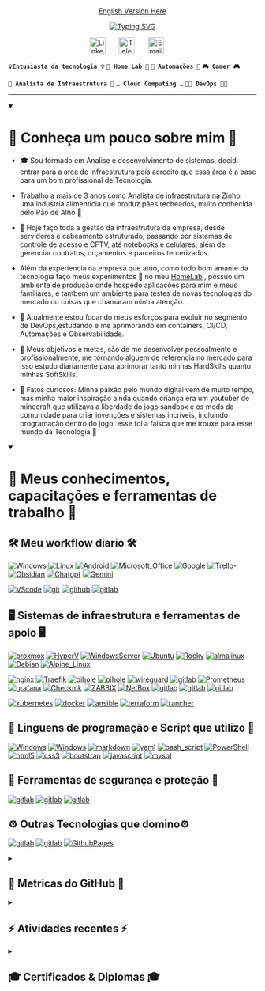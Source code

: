 #
<!--- Links para versões em outros idiomassss -->
<p align="center">
<a href="./docs/readme_en-US.md">English Version Here</a>
</p>

<!-- Escrita feita utilizando o projeto opensource https://readme-typing-svg.demolab.com/demo/ -->
<!--- Nome e empresa -->

<p align="center">
<a href="https://git.io/typing-svg"><img src="https://readme-typing-svg.demolab.com?font=Roboto&size=45&pause=20000&color=B1B1B1FF&background=AB49FF00&center=true&vCenter=true&width=700&lines=Guilherme+Dal+Picolo+Rodrigues;DP+Solu%C3%A7%C3%B5es+%26+Tecnologias" alt="Typing SVG" />
</a>
</p>

<!--- Midias Sociais-->
<!--- Sites usados para icones Flats:
  https://www.flaticon.com/
  https://fontawesome.com/
  https://cdn.icon-icons.com/
  https://icons8.com.br/icons/set/cdn
--->

<p align="center">
  <!--- <a href="https://instagram.com/guidprodrigues"><img width="32px" alt="Instagram" title="Instagram" src="https://cdn-icons-png.flaticon.com/128/174/174855.png"/></a>
  &#8287;&#8287;&#8287;&#8287;&#8287; --->
  <a href="https://www.linkedin.com/in/guidprodrigues/"><img width="32px" alt="LinkedIn" title="LinkedIn" src="https://cdn-icons-png.flaticon.com/128/145/145807.png"/></a>
  &#8287;&#8287;&#8287;&#8287;&#8287;
  <!--- <a href="https://discord.gg/dalpicolo" alt="Discord" title="Discord"><img width="32px" src="https://cdn-icons-png.flaticon.com/128/5968/5968968.png"/></a>
  &#8287;&#8287;&#8287;&#8287;&#8287; --->
  <a href="https://t.me/guidprodrigues"><img width="32px" alt="Telegram" title="Telegram" src="https://cdn-icons-png.flaticon.com/128/5968/5968804.png"></a>
  &#8287;&#8287;&#8287;&#8287;&#8287;
  <a href="mailto:guidprodrigues@outlook.com"><img width="32px" alt="Email" title="Email" src="https://cdn-icons-png.flaticon.com/128/9068/9068642.png"/></a>
  &#8287;&#8287;&#8287;&#8287;&#8287;
  <!--- <a href="https://www.reddit.com/user/Dal_Piccolo/"><img width="32px" alt="Reddit" title="Reddit" src="https://images.icon-icons.com/2389/PNG/96/reddit_logo_icon_144935.png"></a>
  &#8287;&#8287;&#8287;&#8287;&#8287;
  <a href="  "><img width="32px" alt="Linktree" title="Linktree" src="https://simpleicons.org/icons/linktree.svg"></a> --->
</p>

<!--- Tags de Interesses & Estudos -->

**`💡Entusiasta da tecnologia 💡`** **`🧪 Home Lab 🧪`** **`🤖 Automações 🤖`** **`🎮 Gamer 🎮`**

**`💼 Analista de Infraestrutura 💼`** **`☁️ Cloud Computing ☁️`** **` 👨‍💻 DevOps 👨‍💻 `**

---

<details open>
  <summary><h1>🌟 Conheça um pouco sobre mim 🌟</h1></summary>

<!--- Descrição breve sobre mim -->
- 🎓 Sou formado em Analise e desenvolvimento de sistemas, decidi entrar para a area de Infraestrutura pois acredito que essa área é a base para um bom profissional de Tecnologia.
- Trabalho a mais de 3 anos como Analista de infraestrutura na Zinho, uma industria alimenticia que produz pães recheados, muito conhecida pelo Pão de Alho 🥖

- 💼 Hoje faço toda a gestão da infraestrutura da empresa, desde servidores e cabeamento estruturado, passando por sistemas de controle de acesso e CFTV, até notebooks e celulares, além de gerenciar contratos, orçamentos e parceiros tercerizados.

- Além da experiencia na empresa que atuo, como todo bom amante da tecnologia faço meus experimentos 🧪 no meu [HomeLab](https://github.com/guidprodrigues/homeLab) , possuo um ambiente de produção onde hospedo aplicações para mim e meus familiares, e tambem um ambiente para testes de novas tecnologias do mercado ou coisas que chamaram minha atenção.

- 🚩 Atualmente estou focando meus esforços para evoluir no segmento de DevOps,estudando e me aprimorando em containers, CI/CD, Automações e  Observabilidade.

- 🎯 Meus objetivos e metas, são de me desenvolver pessoalmente e profissionalmente, me tornando alguem de referencia no mercado para isso estudo diariamente para aprimorar tanto minhas HardSkills quanto minhas SoftSkills.

- 👀 Fatos curiosos: Minha paixão pelo mundo digital vem de muito tempo, mas minha maior inspiração ainda quando criança era um youtuber de minecraft que utilizava a liberdade do jogo sandbox e os mods da comunidade para criar invenções e sistemas incriveis, incluindo programação dentro do jogo, esse foi a faisca que me trouxe para esse mundo da Tecnologia 🤖

</details>

<details open>
  <summary><h1>💼 Meus conhecimentos, capacitações e ferramentas de trabalho 💼</h1></summary>
  <!-- Badges feitos utilizando o site https://shields.io/badges e utilizando logos e cores do https://simpleicons.org/?q=telegram -->
  <!-- Alguns exemplos prontos podem ser achados em https://github.com/Ileriayo/markdown-badges -->
  <h2> 🛠️ Meu workflow diario 🛠️ </h2>
  <p>
  <a href=""><img alt="Windows" src="https://img.shields.io/badge/Windows%2011-0078D6?&logo=windows&logoColor=white"></a>
  <a href=""><img alt="Linux" src="https://img.shields.io/badge/Linux%20OS-0078D6?&logo=windows&logoColor=white"></a>
  <a href=""><img alt="Android" src="https://img.shields.io/badge/Android%20-0078D6?&logo=windows&logoColor=white"></a>
  <a href=""><img alt="Microsoft_Office" src="https://img.shields.io/badge/Office%20365-D83B01?&logo=microsoft-office&logoColor=white"></a>
  <a href=""><img alt="Google" src="https://img.shields.io/badge/Google%20Workspace-D83B01?&logo=microsoft-office&logoColor=white"></a>
  <a href=""><img alt="Trello-" src="https://img.shields.io/badge/Trello-%23026AA7.svg?&logo=Trello&logoColor=white"></a>
  <a href=""><img alt="Obsidian" src="https://img.shields.io/badge/Obsidian-%23483699.svg?&logo=obsidian&logoColor=white"></a>
  <a href=""><img alt="Chatgpt" src="https://img.shields.io/badge/Chat%20GPT-0078D6?&logo=windows&logoColor=white"></a>
  <a href=""><img alt="Gemini" src="https://img.shields.io/badge/Gemini-0078D6?&logo=windows&logoColor=white"></a>
  
  <a href=""><img alt="VScode" src="https://img.shields.io/badge/Visual%20Studio%20Code-0078d7.svg?&logo=visual-studio-code&logoColor=white"></a>
  <a href=""><img alt="git" src="https://img.shields.io/badge/git-%23F05033.svg?&logo=git&logoColor=white"></a>
  <a href=""><img alt="github" src="https://img.shields.io/badge/github-%23121011.svg?&logo=github&logoColor=white"></a>
  <a href=""><img alt="gitlab" src="https://img.shields.io/badge/gitlab-%23181717.svg?&logo=gitlab&logoColor=white"></a>
  </p>

  <h2> 🖥️ Sistemas de infraestrutura e ferramentas de apoio 🖥️ </h2>
  <p>
  <a href=""><img alt="proxmox" src="https://img.shields.io/badge/proxmox-proxmox?&logo=proxmox&logoColor=%23E57000&labelColor=%232b2a33&color=%232b2a33"></a>
  <a href=""><img alt="HyperV" src="https://img.shields.io/badge/Hyper%20V-0078D6?&logo=windows&logoColor=white"></a>
  <a href=""><img alt="WindowsServer" src="https://img.shields.io/badge/Windows%20Server-0078D6?&logo=windows&logoColor=white"></a>
  <a href=""><img alt="Ubuntu" src="https://img.shields.io/badge/Ubuntu-E95420?&logo=ubuntu&logoColor=white"></a>
  <a href=""><img alt="Rocky" src="https://img.shields.io/badge/-Rocky%20Linux-%2310B981?&logo=rockylinux&logoColor=white"></a>
  <a href=""><img alt="almalinux" src="https://img.shields.io/badge/-almalinux-000000?&logo=almalinux&logoColor=white"></a>
  <a href=""><img alt="Debian" src="https://img.shields.io/badge/Debian-D70A53?e&logo=debian&logoColor=white"></a>
  <a href=""><img alt="Alpine_Linux" src="https://img.shields.io/badge/Alpine_Linux-%230D597F.svg?&logo=alpine-linux&logoColor=white"></a>

  <a href=""><img alt="nginx" src="https://img.shields.io/badge/nginx-%23009639.svg?logo=nginx&logoColor=white"></a>
  <a href=""><img alt="Traefik" src="https://img.shields.io/badge/-Traefik%20Proxy-24A1C1?&logo=traefikproxy&logoColor=white"></a>
  <a href=""><img alt="pihole" src="https://img.shields.io/badge/pihole-%2396060C.svg?&logo=pi-hole&logoColor=white"></a>
  <a href=""><img alt="pihole" src="https://img.shields.io/badge/pihole-%2396060C.svg?&logo=pi-hole&logoColor=white"></a>
  <a href=""><img alt="wireguard" src="https://img.shields.io/badge/wireguard-%2388171A.svg?&logo=wireguard&logoColor=white"></a>
  <a href=""><img alt="gitlab" src="https://img.shields.io/badge/ubiquiti-%230559C9.svg?&logo=ubiquiti&logoColor=white"></a>
  <a href=""><img alt="Prometheus" src="https://img.shields.io/badge/Prometheus-E6522C?&logo=Prometheus&logoColor=white"></a>
  <a href=""><img alt="grafana" src="https://img.shields.io/badge/grafana-%23F46800.svg?&logo=grafana&logoColor=white"></a>
  <a href=""><img alt="Checkmk" src="https://img.shields.io/badge/-Checkmk-15D1A0?&logo=checkmk&logoColor=white"></a>
  <a href=""><img alt="ZABBIX" src="https://img.shields.io/badge/ZABBIX-ZABBIX?color=%23D52B1E"></a>
  <a href=""><img alt="NetBox" src="https://img.shields.io/badge/NetBox-NetBox?color=%23019B8F"></a>
  <a href=""><img alt="gitlab" src="https://img.shields.io/badge/-GLPI-005CED?&logo=GLPI&logoColor=white"></a>
  <a href=""><img alt="gitlab" src="https://img.shields.io/badge/wiki.js-%231976D2.svg?&logo=wikidotjs&logoColor=white)"></a>
  <a href=""><img alt="gitlab" src="https://img.shields.io/badge/Next%20Cloud-0B94DE?&logo=nextcloud&logoColor=white"></a>

  <a href=""><img alt="kubernetes" src="https://img.shields.io/badge/kubernetes-%23326ce5.svg?&logo=kubernetes&logoColor=white"></a>
  <a href=""><img alt="docker" src="https://img.shields.io/badge/docker-%230db7ed.svg?&logo=docker&logoColor=white"></a>
  <a href=""><img alt="ansible" src="https://img.shields.io/badge/ansible-%231A1918.svg?&logo=ansible&logoColor=white"></a>
  <a href=""><img alt="terraform" src="https://img.shields.io/badge/terraform-%235835CC.svg?&logo=terraform&logoColor=white"></a>
  <a href=""><img alt="rancher" src="https://img.shields.io/badge/rancher-%230075A8.svg?&logo=rancher&logoColor=white"></a>
  
  </p>

  <h2> 📜 Linguens de programação e Script que utilizo 📜 </h2>
  <p>
  <a href=""><img alt="Windows" src="https://img.shields.io/badge/Power%20Automate-0078D6?&logo=windows&logoColor=white"></a>
  <a href=""><img alt="Windows" src="https://img.shields.io/badge/Power%20Apps-A435F0?&logo=windows&logoColor=white"></a>
  <a href="https://github.com/search?q=user%3Aguidprodrigues+language%3AMarkdown&type=code"><img alt="markdown" src="https://img.shields.io/badge/markdown-%23000000.svg?&logo=markdown&logoColor=white"></a>
  <a href="https://github.com/search?q=user%3Aguidprodrigues+language%3AYaml&type=code"><img alt="yaml" src="https://img.shields.io/badge/yaml-%23ffffff.svg?&logo=yaml&logoColor=151515"></a>
  <a href=""><img alt="bash_script" src="https://img.shields.io/badge/bash_script-%23121011.svg?&logo=gnu-bash&logoColor=white"></a>
  <a href=""><img alt="PowerShell" src="https://img.shields.io/badge/PowerShell-%235391FE.svg?&logo=powershell&logoColor=white"></a>
  <a href=""><img alt="html5" src="https://img.shields.io/badge/html5-%23E34F26.svg?&logo=html5&logoColor=white"></a>
  <a href=""><img alt="css3" src="https://img.shields.io/badge/css3-%231572B6.svg?&logo=css3&logoColor=white"></a>
  <a href=""><img alt="bootstrap" src="https://img.shields.io/badge/bootstrap-%238511FA.svg?&logo=bootstrap&logoColor=white"></a>
  <!--- <a href="  "><img alt="gitlab" src="https://img.shields.io/badge/sass-CC6699.svg?&logo=sass&logoColor=white"></a>
  <a href="  "><img alt="gitlab" src="https://img.shields.io/badge/tailwindcss-%2338B2AC.svg?&logo=tailwind-css&logoColor=white"></a>
  <a href="  "><img alt="gitlab" src="https://img.shields.io/badge/-Storybook-FF4785?&logo=storybook&logoColor=white"></a>
  <a href="  "><img alt="gitlab" src="https://img.shields.io/badge/figma-%23F24E1E.svg?&logo=figma&logoColor=white"></a> -->  
  <a href=""><img alt="javascript" src="https://img.shields.io/badge/javascript-%23323330.svg?&logo=javascript&logoColor=%23F7DF1E"></a>
  <a href=""><img alt="mysql" src="https://img.shields.io/badge/mysql-4479A1.svg?&logo=mysql&logoColor=white"></a>
  <!--- <a href="  "><img alt="gitlab" src="https://img.shields.io/badge/python-3670A0?&logo=python&logoColor=ffdd54"></a>
  <a href="  "><img alt="gitlab" src="https://img.shields.io/badge/PHP-777BB4?&logo=php&logoColor=ffdd54"></a> --->
  </p>

  <h2> 🔐 Ferramentas de segurança e proteção 🔐 </h2>
  <p>
  <a href=""><img alt="gitlab" src="https://img.shields.io/badge/-Fortgate%20Firewall%20Borda-EE3124?&logo=fortinet&logoColor=white"></a>
  <a href=""><img alt="gitlab" src="https://img.shields.io/badge/-Kaspersky%20Endpoint-006D5C?&logo=kaspersky&logoColor=white"></a>
  <a href=""><img alt="gitlab" src="https://img.shields.io/badge/-apache%20guacamole-578B34?&logo=apacheguacamole&logoColor=white"></a>
  </p>

  <h2> ⚙️ Outras Tecnologias que domino⚙️</h2>
  <p>
  <a href=""><img alt="gitlab" src="https://img.shields.io/badge/zigbee-%23EB0443.svg?&logo=zigbee&logoColor=white"></a>
  <a href=""><img alt="gitlab" src="https://img.shields.io/badge/home%20assistant-%2341BDF5.svg?&logo=home-assistant&logoColor=white"></a>
  <a href=""><img alt="GithubPages" src="https://img.shields.io/badge/github%20pages-121013?&logo=github&logoColor=white"></a>
  </p>
</details>

<details>
  <summary><h2>🔶 Metricas do GitHub 🔶</h2></summary>
    <h3>🔥 Commit Streak 🔥 </h3>
  <!-- Feito usando o repo opensource - https://github.com/DenverCoder1/github-readme-streak-stats -->
  <p>
    <a href="https://github.com/guidprodrigues/github-readme-streak-stats">
      <!-- Use https://streak-stats.demolab.com ou crie sua propria instancia - veja https://git.io/streak-stats para mais informações -->
      <img title="🔥 Get streak stats for your profile at git.io/streak-stats" alt="DenverCoder1's streak" src="https://github-readme-streak-stats-eight.vercel.app/?user=guidprodrigues&theme=monokai-metallian&hide_border=true&short_numbers=true"/>
    </a>
  </p>
    <h3>🌟 Status do Perfil do Github 🌟</h3>
  <!-- Veja o repositorio https://github.com/anuraghazra/github-readme-stats para referencia -->
  <img alt="DenverCoder1's Github Stats" src="https://github-readme-stats-one-sigma-63.vercel.app/api/?username=guidprodrigues&show_icons=true&include_all_commits=true&count_private=true&theme=react&hide_border=true&bg_color=1F222E&title_color=F85D7F&icon_color=F8D866" height="192px"/>
  <img alt="DenverCoder1's Top Languages" src="https://github-readme-stats-one-sigma-63.vercel.app/api/top-langs/?username=guidprodrigues&langs_count=8&layout=compact&theme=react&hide_border=true&bg_color=1F222E&title_color=F85D7F&icon_color=F8D866&hide=Jupyter%20Notebook,Roff" height="192px"/>
  <br/>
  <!-- Veja o repositorio https://github.com/ashutosh00710/github-readme-activity-graph para mais informações -->
  <a href="https://github.com/guidprodrigues/github-readme-activity-graph"><img alt="DenverCoder1's Activity Graph" src="https://github-readme-activity-graph.vercel.app/graph/?username=guidprodrigues&bg_color=1F222E&color=F8D866&line=F85D7F&point=FFFFFF&hide_border=true" /></a>
  <br/>
  <!--- Incorporar uma seção com as atividades recentes usando o repositorio abaixo como inspiração --->
  <!-- Veja o repositorio https://github.com/jamesgeorge007/github-activity-readme para mais informações -->
</details>

<details>
  <summary><h2>⚡ Atividades recentes ⚡</h2></summary>
    <!--START_SECTION:activity-->

1. 🗣 Commented on [#3957](https://github.com/hoppscotch/hoppscotch/issues/3957#issuecomment-2990131749) in [hoppscotch/hoppscotch](https://github.com/hoppscotch/hoppscotch)
2. 🔒 Closed issue [#3957](https://github.com/hoppscotch/hoppscotch/issues/3957) in [hoppscotch/hoppscotch](https://github.com/hoppscotch/hoppscotch)
3. 🎉 Merged PR [#5174](https://github.com/hoppscotch/hoppscotch/pull/5174) in [hoppscotch/hoppscotch](https://github.com/hoppscotch/hoppscotch)
4. 🚀 Published release [2025.5.3](https://github.com/hoppscotch/hoppscotch/releases/tag/2025.5.3) in [hoppscotch/hoppscotch](https://github.com/hoppscotch/hoppscotch)
5. 🎉 Merged PR [#5170](https://github.com/hoppscotch/hoppscotch/pull/5170) in [hoppscotch/hoppscotch](https://github.com/hoppscotch/hoppscotch)

<!--END_SECTION:activity-->
</details>

<details>
  <summary><h2>🎓 Certificados & Diplomas 🎓</h2></summary>
  <!--- Certificados e Diplomas -->

> Clique nos icones para ver os certificados e diplomas dos cursos concluidos

  <p>
  <a href=""><img alt="Udemy" src="https://img.shields.io/badge/Udemy-A435F0?&logo=Udemy&logoColor=white" width="130px" height="50px" ></a>
  &#8287;&#8287;&#8287;&#8287;&#8287;
  <a href=""><img alt="Alura" src="https://img.shields.io/badge/Alura%20-%20Alura?logo=alamy&logoColor=%235B69C2&color=%23000000" width="130px" height="50px"></a>
  &#8287;&#8287;&#8287;&#8287;&#8287;
  </p>

> Abaixo confira minhas certificações

<h3> Certificados conquistados </h3>
  <a href="https://git.io/typing-svg"><img src="https://readme-typing-svg.demolab.com?font=Roboto&size=25&pause=20000&color=B1B1B1&center=true&vCenter=true&height=75&lines=Trabalhando+nas+certifica%C3%A7%C3%B5es+..." alt="Typing SVG" /></a>
  <!--- <a href="" title="Titulo"><img src="" alt="WIP" width="100px" height="100px" /></a> --->

</details>

<!--- Adicionar PINs com os projetos que contribui, e meus TOP`projetos Opensource --->
<!--- Inspirações no Repositorio do https://github.com/DenverCoder1/DenverCoder1/blob/main/README.md --->
